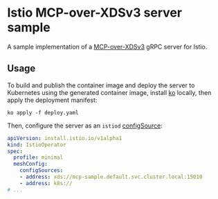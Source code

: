 # Istio MCP-over-XDSv3 server sample

A sample implementation of a [MCP-over-XDSv3][mcp-design] gRPC server for Istio.

## Usage

To build and publish the container image and deploy the server to Kubernetes using the generated container image,
install [ko][ko] locally, then apply the deployment manifest:

```
ko apply -f deploy.yaml
```

Then, configure the server as an `istiod` [configSource][istio-cfgsrc]:

```yaml
apiVersion: install.istio.io/v1alpha1
kind: IstioOperator
spec:
  profile: minimal
  meshConfig:
    configSources:
    - address: xds://mcp-sample.default.svc.cluster.local:15010
    - address: k8s://
# ...
```

[mcp-design]: https://docs.google.com/document/d/1lHjUzDY-4hxElWN7g6pz-_Ws7yIPt62tmX3iGs_uLyI/
[ko]: https://ko.build/
[istio-cfgsrc]: https://istio.io/latest/docs/reference/config/istio.mesh.v1alpha1/#ConfigSource
